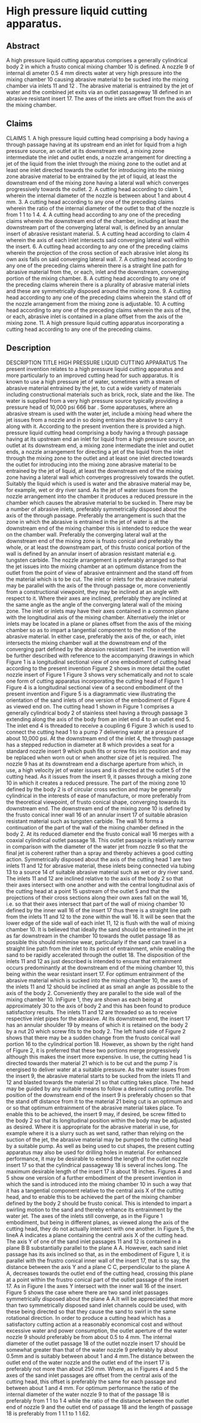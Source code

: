# High pressure liquid cutting apparatus.

## Abstract
A high pressure liquid cutting apparatus comprises a generally cylindrical body 2 in which a frusto conical mixing chamber 10 is defined. A nozzle 9 of internal di ameter 0.5 4 mm directs water at very high pressure into the mixing chamber 10 causing abrasive material to be sucked into the mixing chamber via inlets 11 and 12 . The abrasive material is entrained by the jet of water and the combined jet exits via an outlet passageway 18 defined in an abrasive resistant insert 17. The axes of the inlets are offset from the axis of the mixing chamber.

## Claims
CLAIMS 1. A high pressure liquid cutting head comprising a body having a through passage having at its upstream end an inlet for liquid from a high pressure source, an outlet at its downstream end, a mixing zone intermediate the inlet and outlet ends, a nozzle arrangement for directing a jet of the liquid from the inlet through the mixing zone to the outlet and at least one inlet directed towards the outlet for introducing into the mixing zone abrasive material to be entrained by the jet of liquid, at least the downstream end of the mixing zone having a lateral wall which converges progressively towards the outlet. 2. A cutting head according to claim 1, wherein the internal diameter of the nozzle is between about 1 and about 4 mm. 3. A cutting head according to any one of the preceding claims wherein the ratio of the internal diameter of the outlet to that of the nozzle is from 1 1 to 1 4. 4. A cutting head according to any one of the preceding claims wherein the downstream end of the chamber, including at least the downstream part of the converging lateral wall, is defined by an annular insert of abrasive resistant material. 5. A cutting head according to claim 4 wherein the axis of each inlet intersects said converging lateral wall within the insert. 6. A cutting head according to any one of the preceding claims wherein the projection of the cross section of each abrasive inlet along its own axis falls on said converging lateral wall. 7. A cutting head according to any one of the preceding claims wherein there is a straight line path for abrasive material from the, or each, inlet and the downstream, converging portion of the mixing chamber. 8. A cutting head according to any one of the preceding claims wherein there is a plurality of abrasive material inlets and these are symmetrically disposed around the mixing zone. 9. A cutting head according to any one of the preceding claims wherein the stand off of the nozzle arrangement from the mixing zone is adjustable. 10. A cutting head according to any one of the preceding claims wherein the axis of the, or each, abrasive inlet is contained in a plane offset from the axis of the mixing zone. 11. A high pressure liquid cutting apparatus incorporating a cutting head according to any one of the preceding claims.

## Description
DESCRIPTION TITLE HIGH PRESSURE LIQUID CUTTING APPARATUS The present invention relates to a high pressure liquid cutting apparatus and more particularly to an improved cutting head for such apparatus. It is known to use a high pressure jet of water, sometimes with a stream of abrasive material entrained by the jet, to cut a wide variety of materials including constructional materials such as brick, rock, slate and the like. The water is supplied from a very high pressure source typically providing a pressure head of 10,000 psi 666 bar . Some apparatuses, where an abrasive stream is used with the water jet, include a mixing head where the jet issues from a nozzle and in so doing entrains the abrasive to carry it along with it. According to the present invention there is provided a high. pressure liquid cutting head comprising a body having a through passage having at its upstream end an inlet for liquid from a high pressure source, an outlet at its downstream end, a mixing zone intermediate the inlet and outlet ends, a nozzle arrangement for directing a jet of the liquid from the inlet through the mixing zone to the outlet and at least one inlet directed towards the outlet for introducing into the mixing zone abrasive material to be entrained by the jet of liquid, at least the downstream end of the mixing zone having a lateral wall which converges progressively towards the outlet. Suitably the liquid which is used is water and the abrasive material may be, for example, wet or dry river sand. As the jet of water issues from the nozzle arrangement into the chamber it produces a reduced pressure in the chamber which causes the abrasive material to be sucked in. There may be a number of abrasive inlets, preferably symmetrically disposed about the axis of the through passage. Preferably the arrangement is such that the zone in which the abrasive is entrained in the jet of water is at the downstream end of the mixing chamber this is intended to reduce the wear on the chamber wall. Preferably the converging lateral wall at the downstream end of the mixing zone is frusto conical and preferably the whole, or at least the downstream part, of this frusto conical portion of the wall is defined by an annular insert of abrasion resistant material e.g. tungsten carbide. The nozzle arrangement is preferably arranged so that the jet issues into the mixing chamber at an optimum distance from the outlet from the point of view of abrasive entrainment and the stand off from the material which is to be cut. The inlet or inlets for the abrasive material may be parallel with the axis of the through passage or, more conveniently from a constructional viewpoint, they may be inclined at an angle with respect to it. Where their axes are inclined, preferably they are inclined at the same angle as the angle of the converging lateral wall of the mixing zone. The inlet or inlets may have their axes contained in a common plane with the longitudinal axis of the mixing chamber. Alternatively the inlet or inlets may be located in a plane or planes offset from the axis of the mixing chamber so as to impart a tangential component to the motion of the abrasive material. In either case, preferably the axis of the, or each, inlet intersects the mixing chamber wall at the downstream end of the converging part defined by the abrasion resistant insert. The invention will be further described with reference to the accompanying drawings in which Figure 1 is a longitudinal sectional view of one embodiment of cutting head according to the present invention Figure 2 shows in more detail the outlet nozzle insert of Figure 1 Figure 3 shows very schematically and not to scale one form of cutting apparatus incorporating the cutting head of Figure 1 Figure 4 is a longitudinal sectional view of a second embodiment of the present invention and Figure 5 is a diagrammatic view illustrating the orientation of the sand inlets of one version of the embodiment of Figure 4 as viewed end on. The cutting head 1 shown in Figure 1 comprises a generally cylindrical body 2 of stainless steel having a through passage 3 extending along the axis of the body from an inlet end 4 to an outlet end 5. The inlet end 4 is threaded to receive a coupling 6 Figure 3 which is used to connect the cutting head 1 to a pump 7 delivering water at a pressure of about 10,000 psi. At the downstream end of the inlet 4, the through passage has a stepped reduction in diameter at 8 which provides a seat for a standard nozzle insert 9 which push fits or screw fits into position and may be replaced when worn out or when another size of jet is required. The nozzle 9 has at its downstream end a discharge aperture from which, in use, a high velocity jet of water issues and is directed at the outlet 5 of the cutting head. As it issues from the insert 9, it passes through a mixing zone 10 in which it creates a reduced pressure. The part of the mixing zone 10 defined by the body 2 is of circular cross section and may be generally cylindrical in the interests of ease of manufacture, or more preferably from the theoretical viewpoint, of frusto conical shape, converging towards its downstream end. The downstream end of the mixing zone 10 is defined by the frusto conical inner wall 16 of an annular insert 17 of suitable abrasion resistant material such as tungsten carbide. The wall 16 forms a continuation of the part of the wall of the mixing chamber defined in the body 2. At its reduced diameter end the frusto conical wall 16 merges with a coaxial cylindrical outlet passage 18. This outlet passage is relatively narrow in comparison with the diameter of the water jet from nozzle 9 so that the final jet is coherent rather than a spray and thereby achieves a good cutting action. Symmetrically disposed about the axis of the cutting head 1 are two inlets 11 and 12 for abrasive material, these inlets being connected via tubing 13 to a source 14 of suitable abrasive material such as wet or dry river sand. The inlets 11 and 12 are inclined relative to the axis of the body 2 so that their axes intersect with one another and with the central longitudinal axis of the cutting head at a point 15 upstream of the outlet 5 and that the projections of their cross sections along their own axes fall on the wall 16, i.e. so that their axes intersect that part of the wall of mixing chamber 10 defined by the inner wall 16 of the insert 17 thus there is a straight line path from the inlets 11 and 12 to the zone within the wall 16. It will be seen that the lower edge of the side wall of each inlet 11, 12 is flush with the wall of mixing chamber 10. It is believed that ideally the sand should be entrained in the jet as far downstream in the chamber 10 towards the outlet passage 18 as possible this should minimise wear, particularly if the sand can travel in a straight line path from the inlet to its point of entrainment, while enabling the sand to be rapidly accelerated through the outlet 18. The disposition of the inlets 11 and 12 as just described is intended to ensure that entrainment occurs predominantly at the downstream end of the mixing chamber 10, this being within the wear resistant insert 17. For optimum entrainment of the abrasive material which is sucked into the mixing chamber 10, the axes of the inlets 11 and 12 should be inclined at as small an angle as possible to the axis of the body 2. Conveniently they are parallel to the side wall of the mixing chamber 10. InFigure 1, they are shown as each being at approximately 30 to the axis of body 2 and this has been found to produce satisfactory results. The inlets 11 and 12 are threaded so as to receive respective inlet pipes for the abrasive. At its downstream end, the insert 17 has an annular shoulder 19 by means of which it is retained on the body 2 by a nut 20 which screw fits to the body 2. The left hand side of Figure 2 shows that there may be a sudden change from the frusto conical wall portion 16 to the cylindrical portion 18. However, as shown by the right hand of Figure 2, it is preferred that these two portions merge progressively although this makes the insert more expensive. In use, the cutting head 1 is directed towards ther material 21 which is to be cut and the pump 7 is energised to deliver water at a suitable pressure. As the water issues from the insert 9, the abrasive material starts to be sucked from the inlets 11 and 12 and blasted towards the material 21 so that cutting takes place. The head may be guided by any suitable means to follow a desired cutting profile. The position of the downstream end of the insert 9 is preferably chosen so that the stand off distance from it to the material 21 being cut is an optimum and or so that optimum entrainment of the abrasive material takes place. To enable this to be achieved, the insert 9 may, if desired, be screw fitted to the body 2 so that its longitudinal position within the body may be adjusted as desired. Where it is appropriate for the abrasive material in use, for example where it is a slurry such as wet sand, rather than relying on the suction of the jet, the abrasive material may be pumped to the cutting head by a suitable pump. As well as being used to cut shapes, the present cutting apparatus may also be used for drilling holes in material. For enhanced performance, it may be desirable to extend the length of the outlet nozzle insert 17 so that the cylindrical passageway 18 is several inches long. The maximum desirable length of the insert 17 is about 18 inches. Figures 4 and 5 show one version of a further embodiment of the present invention in which the sand is introduced into the mixing chamber 10 in such a way that it has a tangential component relative to the central axis X of the cutting head, and to enable this to be achieved the part of the mixing chamber defined by the body 2 should be frusto conical. This is intended to impart a swirling motion to the sand and thereby enhance its entrainment by the water jet. The axes of the inlets still converge, as in the Figure 1 embodiment, but being in different planes, as viewed along the axis of the cutting head, they do not actually intersect with one another. In Figure 5, the lineA A indicates a plane containing the central axis X of the cutting head. The axis Y of one of the sand inlet passages 11 and 12 is contained in a plane B B substantially parallel to the plane A A. However, each sand inlet passage has its axis inclined so that, as in the embodiment of Figure 1, it is parallel with the frustro conical inner wall of the insert 17, that is to say, the distance between the axis Y and a plane C C, perpendicular to the plane A A, decreases towards the outlet end of the cutting head, crossing this plane at a point within the frustro conical part of the outlet passage of the insert 17. As in Figure I the axes Y intersect with the inner wall 16 of the insert. Figure 5 shows the case where there are two sand inlet passages symmetrically disposed about the plane A A.It will be appreciated that more than two symmetrically disposed sand inlet channels could be used, with these being directed so that they cause the sand to swirl in the same rotational direction. In order to produce a cutting head which has a satisfactory cutting action at a reasonably economical cost and without excessive water and power consumption, the outlet aperture of the water nozzle 9 should preferably be from about 0.5 to 4 mm. The internal diameter of the outlet passage 18 of the outlet nozzle insert 17 should be somewhat greater than that of the water nozzle 9 preferably by about 0.5mm and is suitably between about 1 and 4 mm.The distance between the outlet end of the water nozzle and the outlet end of the insert 17 is preferably not more than about 250 mm. Where, as in Figures 4 and 5 the axes of the sand inlet passages are offset from the central axis of the cutting head, this offset is preferably the same for each passage and between about 1 and 4 mm. For optimum performance the ratio of the internal diameter of the water nozzle 9 to that of the passage 18 is preferably from 1 1 to 1 4 while the ratio of the distance between the outlet end of nozzle 9 and the outlet end of passage 18 and the length of passage 18 is preferably from 1 1.1 to 1 1.62.